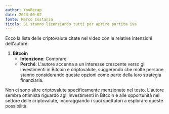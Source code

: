 ```yaml
---
author: YouRecap
date: 2024-09-02
fonte: Marco Costanza
titolo: Si stanno licenziando tutti per aprire partita iva
---
```


Ecco la lista delle criptovalute citate nel video con le relative intenzioni dell'autore:

1. **Bitcoin**
   - **Intenzione**: Comprare
   - **Perché**: L'autore accenna a un interesse crescente verso gli investimenti in Bitcoin e criptovalute, suggerendo che molte persone stanno considerando queste opzioni come parte della loro strategia finanziaria.

Non ci sono altre criptovalute specificamente menzionate nel testo. L'autore sembra ottimista riguardo agli investimenti in Bitcoin e alle opportunità nel settore delle criptovalute, incoraggiando i suoi spettatori a esplorare queste possibilità.

